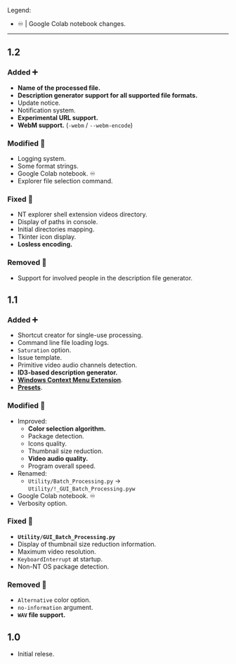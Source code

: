 Legend:
- ♾️ | Google Colab notebook changes.

---

## 1.2
### Added ➕
- **Name of the processed file.**
- **Description generator support for all supported file formats.**
- Update notice.
- Notification system.
- **Experimental URL support.**
- **WebM support.** (`-webm` / `--webm-encode`)
### Modified 🔁
- Logging system.
- Some format strings.
- Google Colab notebook. ♾️
- Explorer file selection command.
### Fixed 📝
- NT explorer shell extension videos directory.
- Display of paths in console.
- Initial directories mapping.
- Tkinter icon display.
- **Losless encoding.**
### Removed 🚫
- Support for involved people in the description file generator.

## 1.1
### Added ➕
- Shortcut creator for single-use processing.
- Command line file loading logs.
- `Saturation` option.
- Issue template.
- Primitive video audio channels detection.
- **ID3-based description generator.**
- [**Windows Context Menu Extension**](../#presets-%EF%B8%8F).
- [**Presets**](../#explorer-shell-extension-%EF%B8%8FF).
### Modified 🔁
- Improved:
  - **Color selection algorithm.**
  - Package detection.
  - Icons quality.
  - Thumbnail size reduction.
  - **Video audio quality.**
  - Program overall speed.
- Renamed:
  - `Utility/Batch_Processing.py` → `Utility/!_GUI_Batch_Processing.pyw`
- Google Colab notebook. ♾️
- Verbosity option.
### Fixed 📝
- **`Utility/GUI_Batch_Processing.py`**
- Display of thumbnail size reduction information.
- Maximum video resolution.
- `KeyboardInterrupt` at startup.
- Non-NT OS package detection.
### Removed 🚫
- `Alternative` color option.
- `no-information` argument.
- **`WAV` file support.**

## 1.0
- Initial relese.